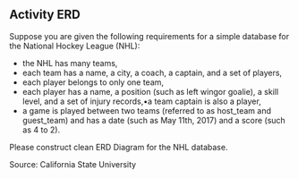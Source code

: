 ## Activity ERD

Suppose you are given the following requirements for a simple database for the National Hockey League (NHL):
+ the NHL has many teams,
+ each team has a name, a city, a coach, a captain, and a set of players,
+ each player belongs to only one team,
+ each player has a name, a position (such as left wingor goalie), a skill level, and a set of injury records,•a team captain is also a player,
+ a game is played between two teams (referred to as host_team and guest_team) and has a date (such as May 11th, 2017) and a score (such as 4 to 2).


Please construct clean ERD Diagram for the NHL database.

Source: California State University 
